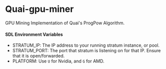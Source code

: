 # Quai-gpu-miner

GPU Mining Implementation of Quai's ProgPow Algorithm.

#### SDL Environment Variables
- STRATUM_IP: The IP address to your running stratum instance, or pool.
- STRATUM_PORT: The port that stratum is listening on for that IP. Ensure that it is open/forwarded.
- PLATFORM: Use `U` for Nvidia, and `G` for AMD.